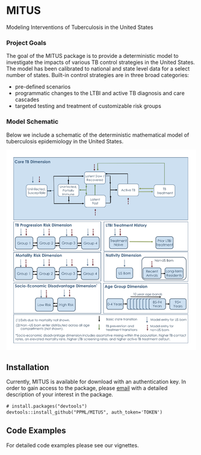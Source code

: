 # MITUS
Modeling Interventions of Tuberculosis in the United States 

### Project Goals
The goal of the MITUS package is to provide a deterministic model to investigate the impacts of various TB control strategies in the United States. The model has been calibrated to national and state level data for a select number of states. Built-in control strategies are in three broad categories: 
- pre-defined scenarios
- programmatic changes to the LTBI and active TB diagnosis and care cascades
- targeted testing and treatment of customizable risk groups

### Model Schematic 
Below we include a schematic of the deterministic mathematical model of tuberculosis epidemiology in the United States. 

![MITUS state diagram](https://raw.githubusercontent.com/PPML/MITUS/development/inst/MITUS_schematic.jpg?token=ABJHE33UJISBULG36F7GBG266ORCK)

## Installation 
Currently, MITUS is available for download with an authentication key. In order to gain access to the package, please [email](nswartwood@hsph.harvard.edu) with a detailed description of your interest in the package. 
```
# install.packages("devtools")
devtools::install_github("PPML/MITUS", auth_token='TOKEN')
```

## Code Examples 
For detailed code examples please see our vignettes. 
